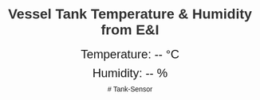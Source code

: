 <!DOCTYPE html>
<html lang="en">
<head>
  <meta charset="UTF-8">
  <meta name="viewport" content="width=device-width, initial-scale=1.0">
  <title>Vessel Tank Temperature & Humidity from E&I</title>
  <style>
    body { font-family: 'Arial', sans-serif; text-align: center; padding: 20px; }
    h1 { color: #333; }
    .data { font-size: 24px; margin: 10px 0; }
    .error { color: red; }
  </style>
</head>
<body>
  <h1>Vessel Tank Temperature & Humidity from E&I</h1>
  <div class="data">Temperature: <span id="temperature">--</span> °C</div>
  <div class="data">Humidity: <span id="humidity">--</span> %</div>
  <div class="error" id="error"></div>

  <script>
    async function fetchData() {
      try {
        const response = await fetch('http://YOUR_ESP32_IP_ADDRESS');  // Replace with your ESP32 IP
        const data = await response.json();
        document.getElementById('temperature').textContent = data.temperature.toFixed(2);
        document.getElementById('humidity').textContent = data.humidity.toFixed(2);
        document.getElementById('error').textContent = '';
      } catch (error) {
        document.getElementById('error').textContent = 'Failed to fetch data. Please check your ESP32.';
      }
    }
    setInterval(fetchData, 5000); // Fetch data every 5 seconds
    fetchData(); // Initial call
  </script>
</body>
</html># Tank-Sensor
